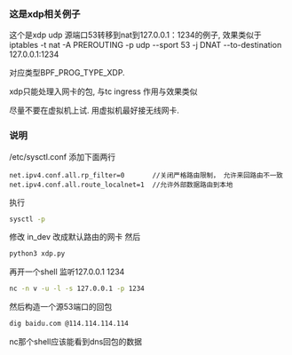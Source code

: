 ### 这是xdp相关例子
这个是xdp udp 源端口53转移到nat到127.0.0.1：1234的例子, 
效果类似于 iptables -t nat -A PREROUTING -p udp --sport 53 -j DNAT --to-destination 127.0.0.1:1234

对应类型BPF_PROG_TYPE_XDP.

xdp只能处理入网卡的包, 与tc ingress 作用与效果类似

尽量不要在虚拟机上试. 用虚拟机最好接无线网卡.
### 说明
/etc/sysctl.conf 添加下面两行
```
net.ipv4.conf.all.rp_filter=0       //关闭严格路由限制， 允许来回路由不一致
net.ipv4.conf.all.route_localnet=1  //允许外部数据路由到本地
```
执行
```bash
sysctl -p
```


修改 in_dev 改成默认路由的网卡 然后
```bash
python3 xdp.py
```

再开一个shell 监听127.0.0.1 1234
```bash
nc -n v -u -l -s 127.0.0.1 -p 1234
```

然后构造一个源53端口的回包
```bash
dig baidu.com @114.114.114.114
```

nc那个shell应该能看到dns回包的数据






